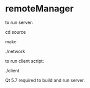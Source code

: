# remoteManager
to run server:

cd source

make

./network

to run client script:

./client

Qt 5.7 required to build and run server.
